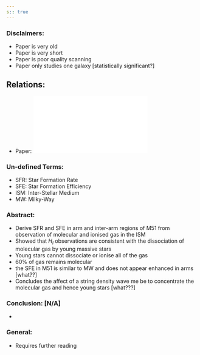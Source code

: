 ```yaml
---
s:: true
---
```

### Disclaimers:
- Paper is very old
- Paper is very short
- Paper is poor quality scanning
- Paper only studies one galaxy [statistically significant?]

## Relations:
- Paper: 
![Dissociation and ionization of molecular gas in the spiral arms of M51 - J. F. Lees & K. Y. Lo.296L](../../../PDFs/Dissociation%20and%20ionization%20of%20molecular%20gas%20in%20the%20spiral%20arms%20of%20M51%20-%20J.%20F.%20Lees%20&%20K.%20Y.%20Lo.296L.md)

### Un-defined Terms:
- SFR: Star Formation Rate
- SFE: Star Formation Efficiency
- ISM: Inter-Stellar Medium
- MW: Milky-Way


### Abstract: 
- Derive SFR and SFE in arm and inter-arm regions of M51 from observation of molecular and ionised gas in the ISM
- Showed that $H_I$ observations are consistent with the dissociation of molecular gas by young massive stars
- Young stars cannot dissociate or ionise all of the gas
- 60% of gas remains molecular
- the SFE in M51 is similar to MW and does not appear enhanced in arms [what??]
- Concludes the affect of a string density wave me be to concentrate the molecular gas and hence young stars [what???]

### Conclusion:  [N/A]
- 

### General: 
- Requires further reading
